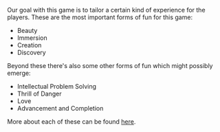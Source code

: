Our goal with this game is to tailor a certain kind of experience for the players. These are the most important forms of fun for this game:

- Beauty
- Immersion
- Creation
- Discovery

Beyond these there's also some other forms of fun which might possibly emerge:

- Intellectual Problem Solving
- Thrill of Danger
- Love
- Advancement and Completion

More about each of these can be found [here](https://www.gamedeveloper.com/design/fourteen-forms-of-fun).
